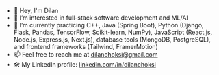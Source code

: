 - 👋 Hey, I'm Dilan
- 🔭 I’m interested in full-stack software development and ML/AI
- 🌱 I’m currently practicing C++, Java (Spring Boot), Python (Django, Flask, Pandas, TensorFlow, Scikit-learn, NumPy), JavaScript (React.js, Node.js, Express.js, Next.js), database tools (MongoDB, PostgreSQL), and frontend frameworks (Tailwind, FramerMotion)
- 📫 Feel free to reach me at dilanchoksi@gmail.com
- 🛠 My LinkedIn profile: [linkedin.com/in/dilanchoksi](https://www.linkedin.com/in/dilanchoksi/)
